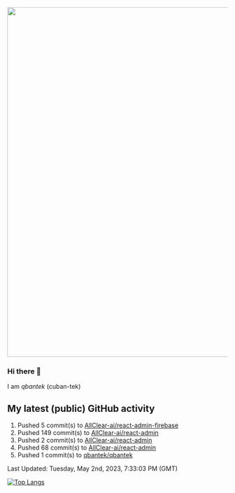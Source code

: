 <img src="https://user-images.githubusercontent.com/1090192/231227350-b13c0797-9e41-42a4-ab5c-d0e234d2a3d2.png" width="800px" />

### Hi there 👋

I am *qbantek* (cuban-tek)

<!--
**qbantek/qbantek** is a ✨ _special_ ✨ repository because its `README.md` (this file) appears on your GitHub profile.

Here are some ideas to get you started:

- 🔭 I’m currently working on ...
- 🌱 I’m currently learning ...
- 👯 I’m looking to collaborate on ...
- 🤔 I’m looking for help with ...
- 💬 Ask me about ...
- 📫 How to reach me: ...
- 😄 Pronouns: ...
- ⚡ Fun fact: ...
-->

## My latest (public) GitHub activity
<!--RECENT_ACTIVITY:start-->
1. Pushed 5 commit(s) to [AllClear-ai/react-admin-firebase](https://github.com/AllClear-ai/react-admin-firebase)<br>
2. Pushed 149 commit(s) to [AllClear-ai/react-admin](https://github.com/AllClear-ai/react-admin)<br>
3. Pushed 2 commit(s) to [AllClear-ai/react-admin](https://github.com/AllClear-ai/react-admin)<br>
4. Pushed 68 commit(s) to [AllClear-ai/react-admin](https://github.com/AllClear-ai/react-admin)<br>
5. Pushed 1 commit(s) to [qbantek/qbantek](https://github.com/qbantek/qbantek)<br>
<!--RECENT_ACTIVITY:end-->

<!--RECENT_ACTIVITY:last_update-->
Last Updated: Tuesday, May 2nd, 2023, 7:33:03 PM (GMT)
<!--RECENT_ACTIVITY:last_update_end-->


[![Top Langs](https://github-readme-stats.vercel.app/api/top-langs/?username=qbantek&langs_count=10&hide_progress=true)](https://github.com/anuraghazra/github-readme-stats)
